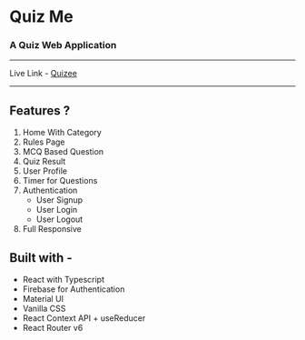 
# Quiz Me
###  A Quiz Web Application

<hr />

Live Link - [Quizee](https://quizee-quiz.netlify.app/)

<hr/>

## Features ?

1. Home With Category
2. Rules Page
3. MCQ Based Question 
4. Quiz Result 
5. User Profile 
6. Timer for Questions
10. Authentication
      - User Signup
      - User Login
      - User Logout
11. Full Responsive

  

## **Built with -**

- React with Typescript 
- Firebase for Authentication
- Material UI 
- Vanilla CSS
- React Context API + useReducer
- React Router v6
